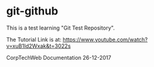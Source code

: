 # git-github
This is a test learning "Git Test Repository". 

The Tutorial Link is at:
https://www.youtube.com/watch?v=xuB1Id2Wxak&t=3022s

CorpTechWeb Documentation
26-12-2017

